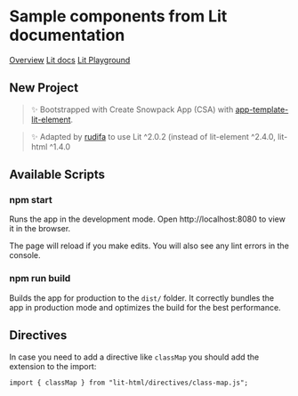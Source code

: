 # Sample components from Lit documentation

[Overview](https://lit.dev/docs/components/overview/)
[Lit docs](https://lit.dev/docs/)
[Lit Playground](https://lit.dev/playground/)

## New Project

> ✨ Bootstrapped with Create Snowpack App (CSA) with [app-template-lit-element](https://github.com/snowpackjs/snowpack/tree/main/create-snowpack-app/app-template-lit-element).

> ✨ Adapted by [rudifa](https://github.com/rudifa) to use Lit ^2.0.2 (instead of lit-element ^2.4.0, lit-html ^1.4.0

## Available Scripts

### npm start

Runs the app in the development mode.
Open http://localhost:8080 to view it in the browser.

The page will reload if you make edits.
You will also see any lint errors in the console.

### npm run build

Builds the app for production to the `dist/` folder.
It correctly bundles the app in production mode and optimizes the build for the best performance.

## Directives

In case you need to add a directive like `classMap` you should add the extension to the import:

```
import { classMap } from "lit-html/directives/class-map.js";
```
